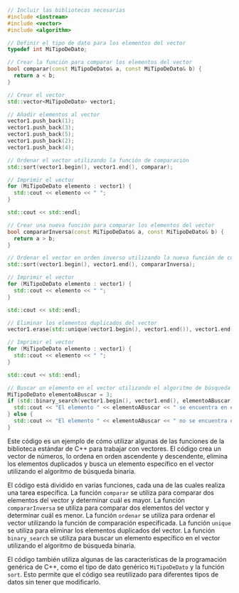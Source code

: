 ```c++
// Incluir las bibliotecas necesarias
#include <iostream>
#include <vector>
#include <algorithm>

// Definir el tipo de dato para los elementos del vector
typedef int MiTipoDeDato;

// Crear la función para comparar los elementos del vector
bool comparar(const MiTipoDeDato& a, const MiTipoDeDato& b) {
  return a < b;
}

// Crear el vector
std::vector<MiTipoDeDato> vector1;

// Añadir elementos al vector
vector1.push_back(1);
vector1.push_back(3);
vector1.push_back(5);
vector1.push_back(2);
vector1.push_back(4);

// Ordenar el vector utilizando la función de comparación
std::sort(vector1.begin(), vector1.end(), comparar);

// Imprimir el vector
for (MiTipoDeDato elemento : vector1) {
  std::cout << elemento << " ";
}

std::cout << std::endl;

// Crear una nueva función para comparar los elementos del vector
bool compararInversa(const MiTipoDeDato& a, const MiTipoDeDato& b) {
  return a > b;
}

// Ordenar el vector en orden inverso utilizando la nueva función de comparación
std::sort(vector1.begin(), vector1.end(), compararInversa);

// Imprimir el vector
for (MiTipoDeDato elemento : vector1) {
  std::cout << elemento << " ";
}

std::cout << std::endl;

// Eliminar los elementos duplicados del vector
vector1.erase(std::unique(vector1.begin(), vector1.end()), vector1.end());

// Imprimir el vector
for (MiTipoDeDato elemento : vector1) {
  std::cout << elemento << " ";
}

std::cout << std::endl;

// Buscar un elemento en el vector utilizando el algoritmo de búsqueda binaria
MiTipoDeDato elementoABuscar = 3;
if (std::binary_search(vector1.begin(), vector1.end(), elementoABuscar)) {
  std::cout << "El elemento " << elementoABuscar << " se encuentra en el vector." << std::endl;
} else {
  std::cout << "El elemento " << elementoABuscar << " no se encuentra en el vector." << std::endl;
}
```

Este código es un ejemplo de cómo utilizar algunas de las funciones de la biblioteca estándar de C++ para trabajar con vectores. El código crea un vector de números, lo ordena en orden ascendente y descendente, elimina los elementos duplicados y busca un elemento específico en el vector utilizando el algoritmo de búsqueda binaria.

El código está dividido en varias funciones, cada una de las cuales realiza una tarea específica. La función `comparar` se utiliza para comparar dos elementos del vector y determinar cuál es mayor. La función `compararInversa` se utiliza para comparar dos elementos del vector y determinar cuál es menor. La función `ordenar` se utiliza para ordenar el vector utilizando la función de comparación especificada. La función `unique` se utiliza para eliminar los elementos duplicados del vector. La función `binary_search` se utiliza para buscar un elemento específico en el vector utilizando el algoritmo de búsqueda binaria.

El código también utiliza algunas de las características de la programación genérica de C++, como el tipo de dato genérico `MiTipoDeDato` y la función `sort`. Esto permite que el código sea reutilizado para diferentes tipos de datos sin tener que modificarlo.